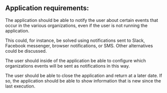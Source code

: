 ## Application requirements:

The application should be able to notify the user about certain events that 
occur in the various organizations, even if the user is not running the application. 

This could, for instance, be solved using notifications sent to Slack, Facebook 
messenger, browser notifications, or SMS. Other alternatives could be discussed. 

The user should inside of the application be able to configure which organizations 
events will be sent as notifications in this way.

The user should be able to close the application and return at a later date. 
If so, the application should be able to show information that is new since the last execution.